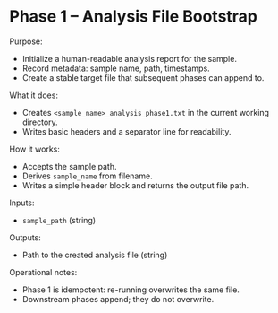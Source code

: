 # Phase 1 – Analysis File Bootstrap

Purpose:
- Initialize a human-readable analysis report for the sample.
- Record metadata: sample name, path, timestamps.
- Create a stable target file that subsequent phases can append to.

What it does:
- Creates `<sample_name>_analysis_phase1.txt` in the current working directory.
- Writes basic headers and a separator line for readability.

How it works:
- Accepts the sample path.
- Derives `sample_name` from filename.
- Writes a simple header block and returns the output file path.

Inputs:
- `sample_path` (string)

Outputs:
- Path to the created analysis file (string)

Operational notes:
- Phase 1 is idempotent: re-running overwrites the same file.
- Downstream phases append; they do not overwrite.
